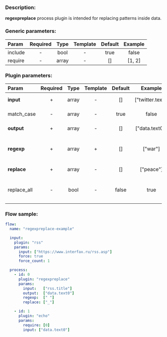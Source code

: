 ### Description:

**regexpreplace** process plugin is intended for replacing patterns
inside data.


### Generic parameters:

| Param   | Required | Type  | Template | Default | Example |
|:--------|:--------:|:-----:|:--------:|:-------:|:-------:|
| include |    -     | bool  |    -     |  true   |  false  |
| require |    -     | array |    -     |   []    | [1, 2]  |


### Plugin parameters:

| Param       | Required | Type  | Template | Default |     Example      | Description                                                                                                                 |
|:------------|:--------:|:-----:|:--------:|:-------:|:----------------:|:----------------------------------------------------------------------------------------------------------------------------|
| **input**   |    +     | array |    -     |   []    | ["twitter.text"] | List of [DataItem](../../concept.md) fields with data.                         |
| match_case  |    -     | array |    -     |  true   |      false       | Case sensitive/insensitive.                                                                                                 |
| **output**  |    +     | array |    -     |   []    |  ["data.text0"]  | List of target [DataItem](../../concept.md) fields.                            |
| **regexp**  |    +     | array |    +     |   []    |     ["war"]      | List of config templates/raw regexps for replacing.                                                                         |
| **replace** |    +     | array |    -     |   []    |    ["peace"]     | List of replacements.                                                                                                       |
| replace_all |    -     | bool  |    -     |  false  |       true       | Patterns must be replaced in all selected [DataItem](../../concept.md) fields. |

### Flow sample:

```yaml
flow:
  name: "regexpreplace-example"

  input:
    plugin: "rss"
    params:
      input: ["https://www.interfax.ru/rss.asp"]
      force: true
      force_count: 1

  process:
    - id: 0
      plugin: "regexpreplace"
      params:
        input:   ["rss.title"]
        output:  ["data.text0"]
        regexp:  [" "]
        replace: ["_"]

    - id: 1
      plugin: "echo"
      params:
        require: [0]
        input: ["data.text0"]
```

